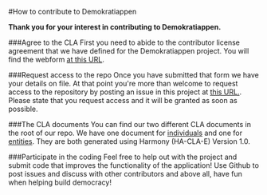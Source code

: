 #How to contribute to Demokratiappen

**Thank you for your interest in contributing to Demokratiappen.**

###Agree to the CLA
First you need to abide to the contributor license agreement that we have defined for the Demokratiappen project. You will find the webform [at this URL](https://docs.google.com/forms/d/1wV_i3DSetrFABO-WvlOvgBV1sznpeHXe2BaioQ6Fhro/viewform).

###Request access to the repo
Once you have submitted that form we have your details on file. At that point you're more than welcome to request access to the repository by posting an issue in this project at [this URL.](https://github.com/Demokratiappen/demokratiappen-web/issues/new "Create new issue"). Please state that you request access and it will be granted as soon as possible.

###The CLA documents
You can find our two different CLA documents in the root of our repo. We have one document for [individuals](https://github.com/Demokratiappen/demokratiappen-web/blob/master/CLA-Individual.md) and one for [entities](https://github.com/Demokratiappen/demokratiappen-web/blob/master/CLA-Entity.md). They are both generated using Harmony (HA-CLA-E) Version 1.0.

###Participate in the coding
Feel free to help out with the project and submit code that improves the functionality of the application!
Use Github to post issues and discuss with other contributors and above all, have fun when helping build democracy!
